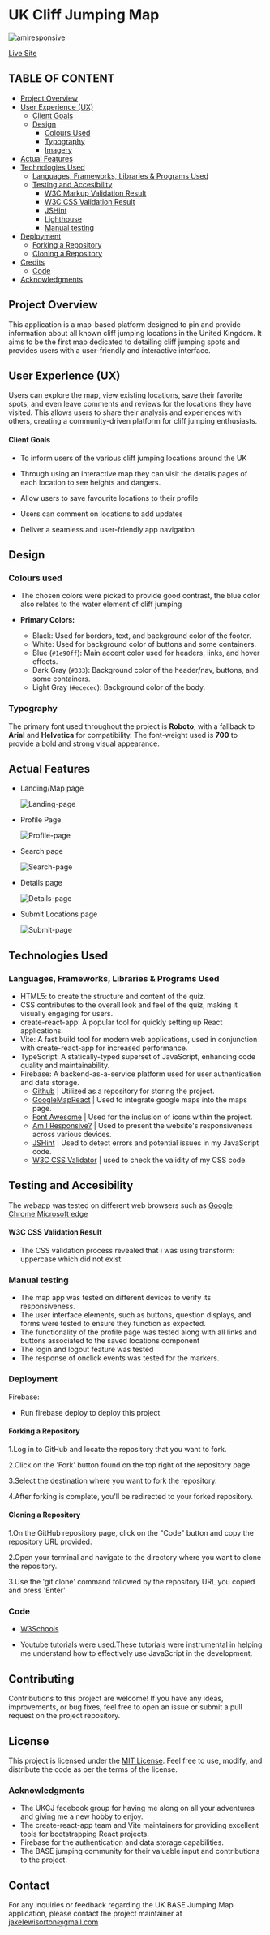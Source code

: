 # UK Cliff Jumping Map

![amiresponsive](public/assets/amiresponsive.png)

[Live Site](https://ukcj-map.com/)

## TABLE OF CONTENT

- [Project Overview](#project-overview)
- [User Experience (UX)](#user-experience-ux)
  - [Client Goals](#client-goals)
  - [Design](#design)
    - [Colours Used](#colours-used)
    - [Typography](#typography)
    - [Imagery](#imagery)
- [Actual Features](#actual-features)
- [Technologies Used](#technologies-used)
  - [Languages, Frameworks, Libraries \& Programs Used](#languages-frameworks-libraries--programs-used)
  - [Testing and Accesibility](#testing-and-accesibility)
    - [W3C Markup Validation Result](#w3c-markup-validation-result)
    - [W3C CSS Validation Result](#w3c-css-validation-result)
    - [JSHint](#jshint)
    - [Lighthouse](#lighthouse-report)
    - [Manual testing](#manual-testing)
- [Deployment](#deployment)
  - [Forking a Repository](#forking-a-repository)
  - [Cloning a Repository](#cloning-a-repository)
- [Credits](#credits)
  - [Code](#code)
- [Acknowledgments](#acknowledgments)

## Project Overview

 This application is a map-based platform designed to pin and provide information about all known cliff jumping locations in the United Kingdom. It aims to be the first map dedicated to detailing cliff jumping spots and provides users with a user-friendly and interactive interface.

## User Experience (UX)

Users can explore the map, view existing locations, save their favorite spots, and even leave comments and reviews for the locations they have visited. This allows users to share their analysis and experiences with others, creating a community-driven platform for cliff jumping enthusiasts.

#### Client Goals

- To inform users of the various cliff jumping locations around the UK
- Through using an interactive map they can visit the details pages of each location to see heights and dangers.
- Allow users to save favourite locations to their profile
- Users can comment on locations to add updates
  
- Deliver a seamless and user-friendly app navigation
  
## Design

### Colours used

- The chosen colors were picked to provide good contrast, the blue color also relates to the water element of cliff jumping

- **Primary Colors:**
  - Black: Used for borders, text, and background color of the footer.
  - White: Used for background color of buttons and some containers.
  - Blue (`#1e90ff`): Main accent color used for headers, links, and hover effects.
  - Dark Gray (`#333`): Background color of the header/nav, buttons, and some containers.
  - Light Gray (`#ececec`): Background color of the body.

### Typography

The primary font used throughout the project is **Roboto**, with a fallback to **Arial** and **Helvetica** for compatibility. The font-weight used is **700** to provide a bold and strong visual appearance.

## Actual Features

- Landing/Map page

  ![Landing-page](public/assets/map.png)

- Profile Page

  ![Profile-page](public/assets/profile.png)

- Search page

  ![Search-page](public/assets/search.png)

- Details page

  ![Details-page](public/assets/details.png)

- Submit Locations page

  ![Submit-page](public/assets/submit-location.png)

## Technologies Used

### Languages, Frameworks, Libraries & Programs Used

- HTML5: to create the structure and content of the quiz.
- CSS contributes to the overall look and feel of the quiz, making it visually engaging for users.
- create-react-app: A popular tool for quickly setting up React applications.
- Vite: A fast build tool for modern web applications, used in conjunction with create-react-app for increased performance.
- TypeScript: A statically-typed superset of JavaScript, enhancing code quality and maintainability.
- Firebase: A backend-as-a-service platform used for user authentication and data storage.
  - [Github](https://github.com/) | Utilized as a repository for storing the project.
  - [GoogleMapReact](https://www.npmjs.com/package/google-map-react) | Used to integrate google maps into the maps page.
  - [Font Awesome](https://fontawesome.com/icons) | Used for the inclusion of icons within the project.
  - [Am I Responsive?](https://ui.dev/amiresponsive?) | Used to present the website's responsiveness across various devices.
  - [JSHint](https://jshint.com/) | Used to detect errors and potential issues in my JavaScript code.
  - [W3C CSS Validator](https://jigsaw.w3.org/css-validator/) | used to check the validity of my CSS code.
  

## Testing and Accesibility
  
The webapp was tested on different web browsers such as [Google Chrome](https://www.google.com/chrome/),[Microsoft edge](https://www.microsoft.com/en-us/edge?form=MA13L0)

#### W3C CSS Validation Result

- The CSS validation process revealed that i was using transform: uppercase which did not exist.

### Manual testing

- The map app was tested on different devices to verify its responsiveness.
- The user interface elements, such as buttons, question displays, and forms were tested to ensure they function as expected.
- The functionality of the profile page was tested along with all links and buttons associated to the saved locations component 
- The login and logout feature was tested 
- The response of onclick events was tested for the markers.

### Deployment

Firebase: 

- Run firebase deploy to deploy this project


#### Forking a Repository

1.Log in to GitHub and locate the repository that you want to fork.

2.Click on the 'Fork' button found on the top right of the repository page.

3.Select the destination where you want to fork the repository.

4.After forking is complete, you'll be redirected to your forked repository.

#### Cloning a Repository

1.On the GitHub repository page, click on the "Code" button and copy the repository URL provided.

2.Open your terminal and navigate to the directory where you want to clone the repository.

3.Use the 'git clone' command followed by the repository URL you copied and press 'Enter'

### Code

- [W3Schools](https://www.w3schools.com/)
  
- Youtube tutorials were used.These tutorials were instrumental in helping me understand how to effectively use JavaScript in the development.

## Contributing
Contributions to this project are welcome! If you have any ideas, improvements, or bug fixes, feel free to open an issue or submit a pull request on the project repository.

## License
This project is licensed under the [MIT License](LICENSE). Feel free to use, modify, and distribute the code as per the terms of the license.

### Acknowledgments

- The UKCJ facebook group for having me along on all your adventures and giving me a new hobby to enjoy.
- The create-react-app team and Vite maintainers for providing excellent tools for bootstrapping React projects.
- Firebase for the authentication and data storage capabilities.
- The BASE jumping community for their valuable input and contributions to the project.

## Contact
For any inquiries or feedback regarding the UK BASE Jumping Map application, please contact the project maintainer at jakelewisorton@gmail.com
